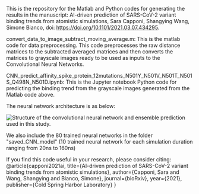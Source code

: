 This is the repository for the Matlab and Python codes for generating the results in the manuscript: AI-driven prediction of SARS-CoV-2 variant binding trends from atomistic simulations, Sara Capponi, Shangying Wang, Simone Bianco, doi: https://doi.org/10.1101/2021.03.07.434295.

convert_data_to_image_subtract_moving_average.m: 
    This is the matlab code for data preprocessing. This code preprocesses the raw distance matrices to the subtracted averaged matrices and then converts the      matrices to grayscale images ready to be used as inputs to the Convolutional Neural Networks. 

CNN_predict_affinity_spike_protein_12mutations_N501Y_N501V_N501T_N501S_Q498N_N501D.ipynb: 
    This is the Jupyter notebook Python code for predicting the binding trend from the grayscale images generated from the Matlab code above.

The neural network architecture is as below:

![Structure  of  the  convolutional  neural  network  and  ensemble
prediction used in this study.](Spike-Fig-CNN_v2.png)


We also include the 80 trained neural networks in the folder "saved_CNN_model" (10 trained neural network for each simulation duration ranging from 20ns to 160ns)

 If you find this code useful in your research, please consider citing:
 @article{capponi2021ai,
  title={AI-driven prediction of SARS-CoV-2 variant binding trends from atomistic simulations},
  author={Capponi, Sara and Wang, Shangying and Bianco, Simone},
  journal={bioRxiv},
  year={2021},
  publisher={Cold Spring Harbor Laboratory}
}
